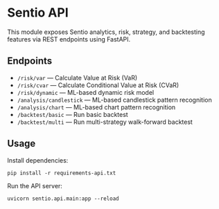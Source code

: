 # Sentio API

This module exposes Sentio analytics, risk, strategy, and backtesting features via REST endpoints using FastAPI.

## Endpoints
- `/risk/var` — Calculate Value at Risk (VaR)
- `/risk/cvar` — Calculate Conditional Value at Risk (CVaR)
- `/risk/dynamic` — ML-based dynamic risk model
- `/analysis/candlestick` — ML-based candlestick pattern recognition
- `/analysis/chart` — ML-based chart pattern recognition
- `/backtest/basic` — Run basic backtest
- `/backtest/multi` — Run multi-strategy walk-forward backtest

## Usage
Install dependencies:
```
pip install -r requirements-api.txt
```
Run the API server:
```
uvicorn sentio.api.main:app --reload
```
